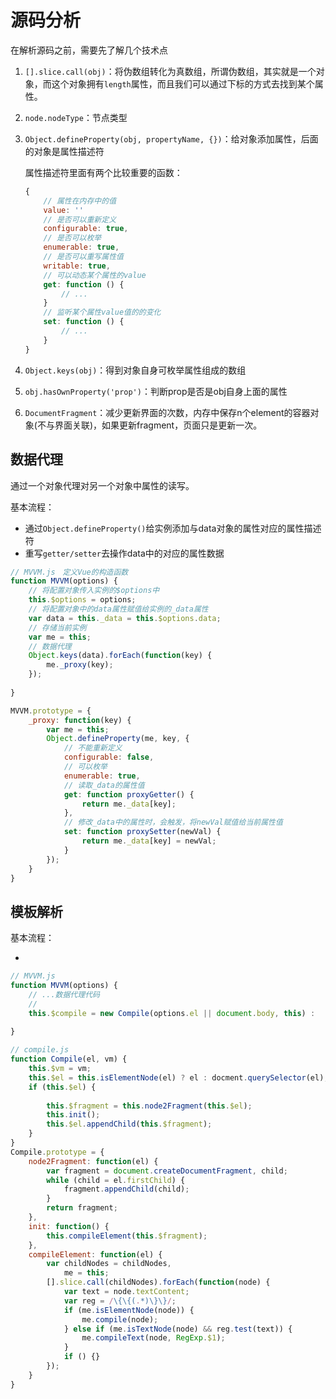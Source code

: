 # 源码分析

在解析源码之前，需要先了解几个技术点

1. `[].slice.call(obj)`：将伪数组转化为真数组，所谓伪数组，其实就是一个对象，而这个对象拥有`length`属性，而且我们可以通过下标的方式去找到某个属性。

2. `node.nodeType`：节点类型

3. `Object.defineProperty(obj, propertyName, {})`：给对象添加属性，后面的对象是属性描述符

   属性描述符里面有两个比较重要的函数：

   ```javascript
   {
       // 属性在内存中的值
       value: ''
       // 是否可以重新定义
       configurable: true,
       // 是否可以枚举
       enumerable: true,
       // 是否可以重写属性值
       writable: true,
       // 可以动态某个属性的value
       get: function () {
           // ...
       }
       // 监听某个属性value值的的变化
       set: function () {
           // ...
       }
   }
   ```

4. `Object.keys(obj)`：得到对象自身可枚举属性组成的数组

5. `obj.hasOwnProperty('prop')`：判断prop是否是obj自身上面的属性

6. `DocumentFragment`：减少更新界面的次数，内存中保存n个element的容器对象(不与界面关联)，如果更新fragment，页面只是更新一次。

## 数据代理

通过一个对象代理对另一个对象中属性的读写。

基本流程：

+ 通过`Object.defineProperty()`给实例添加与data对象的属性对应的属性描述符
+ 重写`getter/setter`去操作data中的对应的属性数据

```javascript
// MVVM.js　定义Vue的构造函数
function MVVM(options) {
    // 将配置对象传入实例的$options中
    this.$options = options;
    // 将配置对象中的data属性赋值给实例的_data属性
    var data = this._data = this.$options.data;
    // 存储当前实例
    var me = this;
    // 数据代理
    Object.keys(data).forEach(function(key) {
        me._proxy(key);
    });
    
}

MVVM.prototype = {
    _proxy: function(key) {
        var me = this;
        Object.defineProperty(me, key, {
            // 不能重新定义
            configurable: false,
            // 可以枚举
            enumerable: true,
            // 读取_data的属性值
            get: function proxyGetter() {
                return me._data[key];
            },
            // 修改_data中的属性时，会触发，将newVal赋值给当前属性值
            set: function proxySetter(newVal) {
                return me._data[key] = newVal;
            }
        });
    }
}

```

## 模板解析

基本流程：

+ 

```javascript
// MVVM.js
function MVVM(options) {
    // ...数据代理代码
    //
    this.$compile = new Compile(options.el || document.body, this) : 
    
}

// compile.js
function Compile(el, vm) {
    this.$vm = vm;
    this.$el = this.isElementNode(el) ? el : docment.querySelector(el);
    if (this.$el) {
        
        this.$fragment = this.node2Fragment(this.$el);
        this.init();
        this.$el.appendChild(this.$fragment);
    }
}
Compile.prototype = {
    node2Fragment: function(el) {
        var fragment = document.createDocumentFragment, child;
        while (child = el.firstChild) {
            fragment.appendChild(child);
        }
        return fragment;
    },
    init: function() {
        this.compileElement(this.$fragment);
    },
    compileElement: function(el) {
        var childNodes = childNodes, 
            me = this;
        [].slice.call(childNodes).forEach(function(node) {
            var text = node.textContent;
            var reg = /\{\{(.*)\}\}/;
            if (me.isElementNode(node)) {
                me.compile(node);
            } else if (me.isTextNode(node) && reg.test(text)) {
                me.compileText(node, RegExp.$1);
            }
            if () {}
        });
    }
}


```







